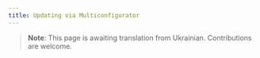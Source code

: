 ```yaml
---
title: Updating via Multiconfigurator
---
```


> **Note**: This page is awaiting translation from Ukrainian. Contributions are welcome.
